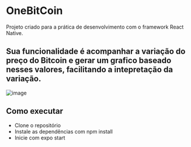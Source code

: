# OneBitCoin
Projeto criado para a prática de desenvolvimento com o framework React Native.

## Sua funcionalidade é acompanhar a variação do preço do Bitcoin e gerar um grafico baseado nesses valores, facilitando a intepretação da variação.

![image](https://user-images.githubusercontent.com/74619318/153433509-ac258557-d844-49f5-9ceb-89d34ff3d2f4.png)

## Como executar
* Clone o repositório
* Instale as dependências com npm install
* Inicie com expo start
